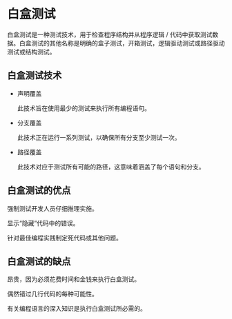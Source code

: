 # 白盒测试

白盒测试是一种测试技术，用于检查程序结构并从程序逻辑 / 代码中获取测试数据。白盒测试的其他名称是明确的盒子测试，开箱测试，逻辑驱动测试或路径驱动测试或结构测试。

## 白盒测试技术

* 声明覆盖

  此技术旨在使用最少的测试来执行所有编程语句。

* 分支覆盖

  此技术正在运行一系列测试，以确保所有分支至少测试一次。

* 路径覆盖

  此技术对应于测试所有可能的路径，这意味着涵盖了每个语句和分支。

## 白盒测试的优点

强制测试开发人员仔细推理实施。

显示“隐藏”代码中的错误。

针对最佳编程实践制定死代码或其他问题。

## 白盒测试的缺点

昂贵，因为必须花费时间和金钱来执行白盒测试。

偶然错过几行代码的每种可能性。

有关编程语言的深入知识是执行白盒测试所必需的。
